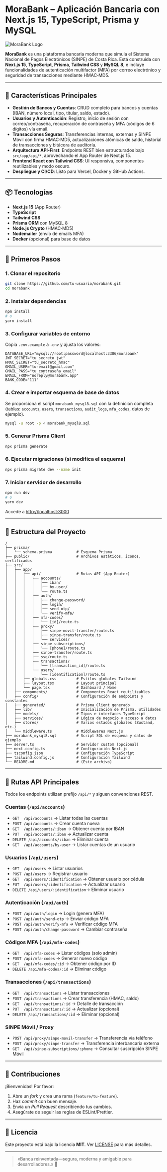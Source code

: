 # MoraBank – Aplicación Bancaria con Next.js 15, TypeScript, Prisma y MySQL

![MoraBank Logo](./public/icon.png)

**MoraBank** es una plataforma bancaria moderna que simula el Sistema Nacional de Pagos Electrónicos (SINPE) de Costa Rica. Está construida con **Next.js 15**, **TypeScript**, **Prisma**, **Tailwind CSS** y **MySQL 8**, e incluye funcionalidades de autenticación multifactor (MFA) por correo electrónico y seguridad de transacciones mediante HMAC‑MD5.

---

## 🌟 Características Principales

* **Gestión de Bancos y Cuentas**: CRUD completo para bancos y cuentas (IBAN, número local, tipo, titular, saldo, estado).
* **Usuarios y Autenticación**: Registro, inicio de sesión con correo/contraseña, recuperación de contraseña y MFA (códigos de 6 dígitos) vía email.
* **Transacciones Seguras**: Transferencias internas, externas y SINPE Móvil con firma HMAC‑MD5, actualizaciones atómicas de saldo, historial de transacciones y bitácora de auditoría.
* **Arquitectura API‑First**: Endpoints REST bien estructurados bajo `src/app/api/*`, aprovechando el App Router de Next.js 15.
* **Frontend React con Tailwind CSS**: UI responsiva, componentes reutilizables y modo oscuro.
* **Despliegue y CI/CD**: Listo para Vercel, Docker y GitHub Actions.

---

## 📦 Tecnologías

* **Next.js 15** (App Router)
* **TypeScript**
* **Tailwind CSS**
* **Prisma ORM** con MySQL 8
* **Node.js Crypto** (HMAC‑MD5)
* **Nodemailer** (envío de emails MFA)
* **Docker** (opcional) para base de datos

---

## 🚀 Primeros Pasos

### 1. Clonar el repositorio

```bash
git clone https://github.com/tu-usuario/morabank.git
cd morabank
```

### 2. Instalar dependencias

```bash
npm install
# o
yarn install
```

### 3. Configurar variables de entorno

Copia `.env.example` a `.env` y ajusta los valores:

```env
DATABASE_URL="mysql://root:password@localhost:3306/morabank"
JWT_SECRET="tu_secreto_jwt"
HMAC_SECRET="tu_secreto_hmac"
GMAIL_USER="tu-email@gmail.com"
GMAIL_PASS="tu_contraseña_email"
EMAIL_FROM="noreply@morabank.app"
BANK_CODE="111"
```

### 4. Crear e importar esquema de base de datos

Se proporciona el script `morabank_mysql8.sql` con la definición completa (tablas: `accounts`, `users`, `transactions`, `audit_logs`, `mfa_codes`, datos de ejemplo).

```bash
mysql -u root -p < morabank_mysql8.sql
```

### 5. Generar Prisma Client

```bash
npx prisma generate
```

### 6. Ejecutar migraciones (si modifica el esquema)

```bash
npx prisma migrate dev --name init
```

### 7. Iniciar servidor de desarrollo

```bash
npm run dev
# o
yarn dev
```

Accede a [http://localhost:3000](http://localhost:3000)

---

## 📁 Estructura del Proyecto

```text
/
├── prisma/
│   └── schema.prisma           # Esquema Prisma
├── public/                     # Archivos estáticos, iconos, certificados
├── src/
│   ├── app/
│   │   ├── api/                # Rutas API (App Router)
│   │   │   ├── accounts/
│   │   │   │   ├── iban/
│   │   │   │   ├── by-user/
│   │   │   │   └── route.ts
│   │   │   ├── auth/
│   │   │   │   ├── change-password/
│   │   │   │   ├── login/
│   │   │   │   ├── send-otp/
│   │   │   │   └── verify-mfa/
│   │   │   ├── mfa-codes/
│   │   │   │   └── [id]/route.ts
│   │   │   ├── proxy/
│   │   │   │   ├── sinpe-movil-transfer/route.ts
│   │   │   │   ├── sinpe-transfer/route.ts
│   │   │   │   └── services/
│   │   │   ├── sinpe-subscriptions/
│   │   │   │   └── [phone]/route.ts
│   │   │   ├── sinpe-transfer/route.ts
│   │   │   ├── sse/route.ts
│   │   │   ├── transactions/
│   │   │   │   └── [transaction_id]/route.ts
│   │   │   └── users/
│   │   │       └── [identification]/route.ts
│   │   ├── globals.css         # Estilos globales Tailwind
│   │   ├── layout.tsx          # Layout principal
│   │   └── page.tsx            # Dashboard / Home
│   ├── components/             # Componentes React reutilizables
│   ├── config/                 # Configuración de endpoints y constantes
│   ├── generated/              # Prisma Client generado
│   ├── lib/                    # Inicialización de Prisma, utilidades
│   ├── models/                 # Tipos e interfaces TypeScript
│   ├── services/               # Lógica de negocio y acceso a datos
│   ├── stores/                 # Varios estados globales (Zustand, etc.)
│   └── middleware.ts           # Middlewares Next.js
├── morabank_mysql8.sql         # Script SQL de esquema y datos de ejemplo
├── server.ts                   # Servidor custom (opcional)
├── next.config.ts              # Configuración Next.js
├── tsconfig.json               # Configuración TypeScript
├── tailwind.config.js          # Configuración Tailwind
└── README.md                   # (Este archivo)
```

---

## 🔧 Rutas API Principales

Todos los endpoints utilizan prefijo `/api/*` y siguen convenciones REST.

### Cuentas (`/api/accounts`)

* `GET  /api/accounts`               → Listar todas las cuentas
* `POST /api/accounts`               → Crear cuenta nueva
* `GET  /api/accounts/:iban`         → Obtener cuenta por IBAN
* `PUT  /api/accounts/:iban`         → Actualizar cuenta
* `DELETE /api/accounts/:iban`       → Eliminar cuenta
* `GET  /api/accounts/by-user`       → Listar cuentas de un usuario

### Usuarios (`/api/users`)

* `GET  /api/users`                  → Listar usuarios
* `POST /api/users`                  → Registrar usuario
* `GET  /api/users/:identification`  → Obtener usuario por cédula
* `PUT  /api/users/:identification`  → Actualizar usuario
* `DELETE /api/users/:identification`→ Eliminar usuario

### Autenticación (`/api/auth`)

* `POST /api/auth/login`             → Login (genera MFA)
* `POST /api/auth/send-otp`          → Enviar código MFA
* `POST /api/auth/verify-mfa`        → Verificar código MFA
* `POST /api/auth/change-password`   → Cambiar contraseña

### Códigos MFA (`/api/mfa-codes`)

* `GET  /api/mfa-codes`              → Listar códigos (solo admin)
* `POST /api/mfa-codes`              → Generar nuevo código
* `GET  /api/mfa-codes/:id`          → Obtener código por ID
* `DELETE /api/mfa-codes/:id`        → Eliminar código

### Transacciones (`/api/transactions`)

* `GET  /api/transactions`           → Listar transacciones
* `POST /api/transactions`           → Crear transferencia (HMAC, saldo)
* `GET  /api/transactions/:id`       → Detalle de transacción
* `PUT  /api/transactions/:id`       → Actualizar (opcional)
* `DELETE /api/transactions/:id`     → Eliminar (opcional)

### SINPE Móvil / Proxy

* `POST /api/proxy/sinpe-movil-transfer` → Transferencia vía teléfono
* `POST /api/proxy/sinpe-transfer`       → Transferencia interbancaria externa
* `GET  /api/sinpe-subscriptions/:phone` → Consultar suscripción SINPE Móvil

---

## 🤝 Contribuciones

¡Bienvenidas! Por favor:

1. Abre un *fork* y crea una rama (`feature/tu-feature`).
2. Haz *commit* con buen mensaje.
3. Envía un *Pull Request* describiendo tus cambios.
4. Asegúrate de seguir las reglas de ESLint/Prettier.

---

## 📄 Licencia

Este proyecto está bajo la licencia **MIT**. Ver [LICENSE](./LICENSE) para más detalles.

---

> «Banca reinventada—segura, moderna y amigable para desarrolladores.» 🚀
